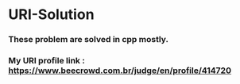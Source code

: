 # URI-Solution

### These problem are solved in cpp mostly. 

### My URI profile link : https://www.beecrowd.com.br/judge/en/profile/414720
